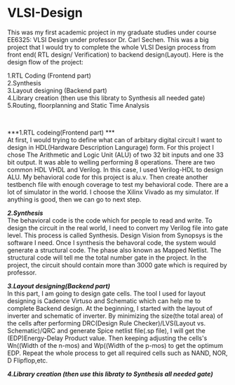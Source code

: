 # VLSI-Design

This was my first academic project in my graduate studies under course EE6325: VLSI Design under professor Dr. Carl Sechen. This was a big project that I would try to complete the whole VLSI Design process from front end( RTL design/ Verification) to backend design(Layout). Here is the design flow of the project:

1.RTL Coding (Frontend part)  
2.Synthesis  
3.Layout designing (Backend part)   
4.Library creation (then use this libraty to Synthesis all needed gate)  
5.Routing, floorplanning and Static Time Analysis   


&nbsp;
&nbsp;




***1.RTL codeing(Frontend part) ***  
At first, I would trying to define what can of arbitary digital circuit I want to design in HDL(Hardware Description Langurage) form. For this project I chose The Arithmetic and Logic Unit (ALU) of two 32 bit inputs and one 33 bit output. It was able to welling performing 8 operations. There are two common HDL VHDL and Verilog. In this case, I used Verilog-HDL to design ALU. My behavioral code for this project is alu.v. Then create another testbench file with enough coverage to test my behavioral code. There are a lot of simulator in the world. I choose the Xilinx Vivado as my simulator. If anything is good, then we can go to next step.

***2.Synthesis***  
The behavioral code is the code which for people to read and write. To design the circuit in the real world, I need to convert my Verilog file into gate level. This process is called Synthesis.  Design Vision from Synopsys is the software I need. Once I synthesis the behavoral code, the system would generate a structural code. The phase also known as Mapped Netlist. The structural code will tell me the total number gate in the project. In the project, the circuit should contain more than 3000 gate which is required by professor. 

***3.Layout designing(Backend part)***  
In this part, I am going to design gate cells. The tool I used for layout designing is Cadence Virtuso and Schematic which can help me to complete Backend design. At the beginning, I started with the layout of inverter and schematic of inverter. By minimizing the size(the total area) of the cells after performing DRC(Design Rule Checker)/LVS(Layout vs. Schematic)/QRC and generate Spice netlist file(.sp file), I will get the (EDP)Energy-Delay Product value. Then keeping adjusting the cells's Wn((Width of the n-mos) and Wp((Width of the p-mos) to get the optimum EDP. Repeat the whole process to get all required cells such as NAND, NOR, D Flipflop,etc.

***4.Library creation (then use this libraty to Synthesis all needed gate)***  




